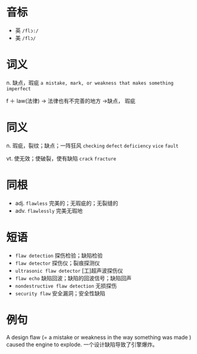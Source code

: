 # 音标

- 英 `/flɔ:/`
- 美 `/flɔ/`

# 词义

n. 缺点，瑕疵
`a mistake, mark, or weakness that makes something imperfect`



f ＋ law(法律) → 法律也有不完善的地方 →缺点， 瑕疵

# 同义

n. 瑕疵，裂纹；缺点；一阵狂风
`checking` `defect` `deficiency` `vice` `fault`

vt. 使无效；使破裂，使有缺陷
`crack` `fracture`

# 同根

- adj. `flawless` 完美的；无瑕疵的；无裂缝的
- adv. `flawlessly` 完美无瑕地

# 短语

- `flaw detection` 探伤检验；缺陷检验
- `flaw detector` 探伤仪；裂痕探测仪
- `ultrasonic flaw detector` [工]超声波探伤仪
- `flaw echo` 缺陷回波；缺陷的回波信号；缺陷回声
- `nondestructive flaw detection` 无损探伤
- `security flaw` 安全漏洞；安全性缺陷

# 例句

A design flaw (= a mistake or weakness in the way something was made ) caused the engine to explode.
一个设计缺陷导致了引擎爆炸。


